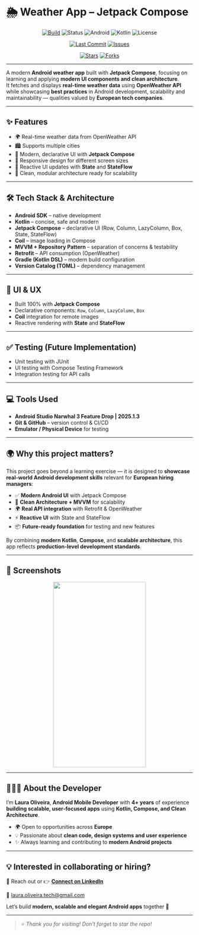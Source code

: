 # 🌦️ Weather App – Jetpack Compose

<div align="center">

[![Build](https://img.shields.io/badge/build-passing-brightgreen.svg)](https://github.com/Laura-Oliveira/Weather-App-Jetpack-Compose/actions)
![Status](https://img.shields.io/badge/Status-On%20Going-F28B50?style=plastic)
![Android](https://img.shields.io/badge/Android-OS-green?style=plastic&logo=android)
![Kotlin](https://img.shields.io/badge/Kotlin-2.0.0-purple?style=plastic&logo=kotlin)
![License](https://img.shields.io/badge/license-MIT-blue.svg?style=plastic)

</div>  

<div align="center">

[![Last Commit](https://img.shields.io/github/last-commit/Laura-Oliveira/Weather-App-Jetpack-Compose/main)](https://github.com/Laura-Oliveira/Weather-App-Jetpack-Compose/commits/main)
[![Issues](https://img.shields.io/github/issues/Laura-Oliveira/Weather-App-Jetpack-Compose)](https://github.com/Laura-Oliveira/Weather-App-Jetpack-Compose/issues)

[![Stars](https://img.shields.io/github/stars/Laura-Oliveira/Weather-App-Jetpack-Compose?style=social)](https://github.com/Laura-Oliveira/Weather-App-Jetpack-Compose/stargazers)
[![Forks](https://img.shields.io/github/forks/Laura-Oliveira/Weather-App-Jetpack-Compose?style=social)](https://github.com/Laura-Oliveira/Weather-App-Jetpack-Compose/fork)

</div>  

---

A modern **Android weather app** built with **Jetpack Compose**, focusing on learning and applying **modern UI components and clean architecture**.  
It fetches and displays **real-time weather data** using **OpenWeather API** while showcasing **best practices** in Android development, scalability and maintainability — qualities valued by **European tech companies**.  

---

## ✨ **Features**
- 🌍 Real-time weather data from OpenWeather API  
- 🏙️ Supports multiple cities  
- 🎨 Modern, declarative UI with **Jetpack Compose**  
- 📱 Responsive design for different screen sizes  
- 🔄 Reactive UI updates with **State** and **StateFlow**  
- 🧩 Clean, modular architecture ready for scalability  

---

## 🛠 **Tech Stack & Architecture**
- **Android SDK** – native development  
- **Kotlin** – concise, safe and modern  
- **Jetpack Compose** – declarative UI (Row, Column, LazyColumn, Box, State, StateFlow)  
- **Coil** – image loading in Compose  
- **MVVM + Repository Pattern** – separation of concerns & testability  
- **Retrofit** – API consumption (OpenWeather)  
- **Gradle (Kotlin DSL)** – modern build configuration  
- **Version Catalog (TOML)** – dependency management  

---

## 🎨 **UI & UX**
- Built 100% with **Jetpack Compose**  
- Declarative components: `Row`, `Column`, `LazyColumn`, `Box`  
- **Coil** integration for remote images  
- Reactive rendering with **State** and **StateFlow**  

---

## ✅ **Testing (Future Implementation)**
- Unit testing with JUnit  
- UI testing with Compose Testing Framework  
- Integration testing for API calls  

---

## 💻 **Tools Used**
- **Android Studio Narwhal 3 Feature Drop | 2025.1.3**  
- **Git & GitHub** – version control & CI/CD  
- **Emulator / Physical Device** for testing  

---

## 🌍 **Why this project matters?**
This project goes beyond a learning exercise — it is designed to **showcase real-world Android development skills** relevant for **European hiring managers**:  

- ✅ **Modern Android UI** with Jetpack Compose  
- 🧩 **Clean Architecture + MVVM** for scalability  
- 🌍 **Real API integration** with Retrofit & OpenWeather  
- ⚡ **Reactive UI** with State and StateFlow  
- 📦 **Future-ready foundation** for testing and new features  

By combining **modern Kotlin**, **Compose**, and **scalable architecture**, this app reflects **production-level development standards**.  

---

## 📱 **Screenshots**
<p align="center">
  <img src="./img/screen_1.jpg" width="250" height="500"/>
  
<!--  
<img src="./img/screen_2.jpg" width="250" height="500"/>
<img src="./img/screen_3.jpg" width="250" height="500"/> 
-->
</p>  

---

## 👩🏻‍💻 **About the Developer**
I’m **Laura Oliveira**, **Android Mobile Developer** with **4+ years** of experience **building scalable, user-focused apps** using **Kotlin, Compose, and Clean Architecture**.  

- 🌍 Open to opportunities across **Europe**  
- 💡 Passionate about **clean code, design systems and user experience**  
- ✨ Always learning and contributing to **modern Android projects**  

---

## 💡 **Interested in collaborating or hiring?**
📩 Reach out or 👉 [**Connect on LinkedIn**](https://www.linkedin.com/in/laura-oliveira-mobile/)  

📧 laura.oliveira.tech@gmail.com  

Let’s build **modern, scalable and elegant Android apps** together 🚀  

---

> ⭐ *Thank you for visiting! Don’t forget to star the repo!*  
